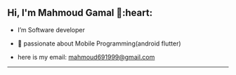 <h2> Hi, I'm Mahmoud Gamal 👋:heart: </h2>

<!-- <img align='right' src="https://media2.giphy.com/media/qgQUggAC3Pfv687qPC/giphy.gif" style="width:250px;border-radius:50%;">
 -->
- I’m Software developer

- 👀 passionate about Mobile Programming(android flutter)

- here is my email: mahmoud691999@gmail.com

<hr>

<!---
**MahmoudGam22/MahmoudGam22** is a ✨ _special_ ✨ repository because its `README.md` (this file) appears on your GitHub profile.

--->



 
